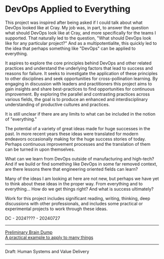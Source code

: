 # DevOps Applied to Everything

This project was inspired after being asked if I could talk about what DevOps
looked like at Cray. My job was, in part, to answer the question what should
DevOps look like at Cray, and more specifically for the teams I supported. That
naturally led to the question, "What should DevOps look like for any particular
project?" And as a multipotentialite, this quickly led to the idea that perhaps
something like "DevOps" can be applied to everything.

It aspires to explore the core principles behind DevOps and other related
practices and understand the underlying factors that lead to success and reasons
for failure. It seeks to investigate the application of these principles to
other disciplines and seek opportunities for cross-pollination learning. By
engaging in discussion with leaders and practitioners this project aims to gain
insights and share best-practices to find opportunities for continuous
improvement. By exploring the parallel and contrasting practices across various
fields, the goal is to produce an enhanced and interdisciplinary understanding
of productive cultures and practices.

It is  still unclear if there are any limits to what can be included in the
notion of "everything."

The potential of a variety of great ideas made for huge successes in the past.
In more recent years these ideas were translated for modern endeavors
occasionally making for the huge success stories of today. Perhaps continuous
improvement processes and the translation of them can be turned in upon
themselves.

What can we learn from DevOps outside of manufacturing and high-tech? And if we
build or find something like DevOps in some far removed context, are there
lessons there that engineering oriented fields can learn?

Many of the ideas I am looking at here are not new, but perhaps we have yet to
think about these ideas in the proper way. From everything and to everything...
How do we get things right? And what is success ultimately?

Work for this project includes significant reading, writing, thinking, deep
discussions with other professionals, and includes some practical or
experimental projects to work through these ideas.

DC - 2024???? - 20240727

---

[Preliminary Brain Dump](brain-dump.md)  
[A practical example to apply to many things](practical-example.md)  

---

Draft: Human Systems and Value Delivery

